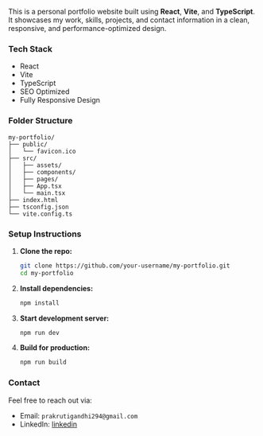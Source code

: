 This is a personal portfolio website built using **React**, **Vite**, and **TypeScript**. It showcases my work, skills, projects, and contact information in a clean, responsive, and performance-optimized design.


### Tech Stack
- React  
- Vite  
- TypeScript  
- SEO Optimized  
- Fully Responsive Design  

### Folder Structure

```
my-portfolio/
├── public/
│   └── favicon.ico
├── src/
│   ├── assets/
│   ├── components/
│   ├── pages/
│   ├── App.tsx
│   └── main.tsx
├── index.html
├── tsconfig.json
└── vite.config.ts
```
### Setup Instructions

1. **Clone the repo:**
   ```bash
   git clone https://github.com/your-username/my-portfolio.git
   cd my-portfolio
   ```

2. **Install dependencies:**
   ```bash
   npm install
   ```

3. **Start development server:**
   ```bash
   npm run dev
   ```

4. **Build for production:**
   ```bash
   npm run build
   ```

### Contact
Feel free to reach out via:

- Email: `prakrutigandhi294@gmail.com`  
- LinkedIn: [linkedin](https://www.linkedin.com/in/prakrutigandhi/)  
